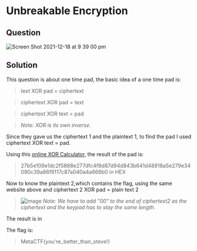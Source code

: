 # Unbreakable Encryption

## Question
![Screen Shot 2021-12-18 at 9 39 00 pm](https://user-images.githubusercontent.com/65474495/146638108-d2161618-68c8-47fa-b571-7483bf3af9eb.png)

## Solution
This question is about one time pad, the basic idea of a one time pad is:
>text XOR pad = ciphertext

>ciphertext XOR pad = text

>ciphertext XOR text = pad

>*Note: XOR is its own inverse.*

Since they gave us the ciphertext 1 and the plaintext 1, to find the pad I used ciphertext XOR text = pad.

Using this [online XOR Calculator](https://xor.pw/#), the result of the pad is:
>27b5e109e1dc2f5868e277dfc4f8d87d94d843b641d48918a5e279e34090c39a86f9117c87a040a4a666b0 in HEX

Now to know the plaintext 2,which contains the flag, using the same website above and ciphertext 2 XOR pad = plain text 2
>![image](https://user-images.githubusercontent.com/65474495/146638795-2ad60aed-96ce-4a17-9631-0f1823c55519.png)
>*Note: We have to add "00" to the end of ciphertext2 as the ciphertext and the keypad has to stay the same length.*

The result is in

The flag is:
> MetaCTF{you're_better_than_steve!}
